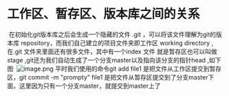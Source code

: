 # 工作区、暂存区、版本库之间的关系
 在初始化git版本库之后会生成一个隐藏的文件 .git ，可以将该文件理解为git的版本库 repository，而我们自己建立的项目文件夹即工作区 working directory ,在.git 文件夹里面还有很多文件，其中有一个index 文件 就是暂存区也可以叫做 stage ,git还为我们自动生成了一个分支master以及指向该分支的指针head ,如下图 
![image.png](/git/gitbase.png)
平时我们使用的命令git add file1 是把文件从工作区提交到暂存区，git commit -m "prompty" file1 是把文件从暂存区提交到了分支master下面，这里因为只有一个分支master，就提交到master上了




